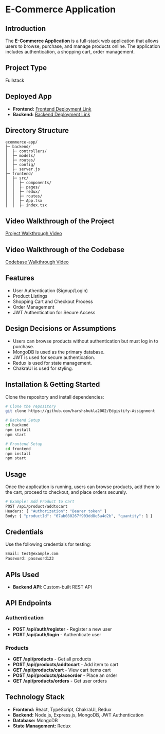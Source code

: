 # E-Commerce Application

## Introduction

The **E-Commerce Application** is a full-stack web application that allows users to browse, purchase, and manage products online. The application includes authentication, a shopping cart, order management.

## Project Type

Fullstack

## Deployed App

- **Frontend:** [Frontend Deployment Link](https://edgistify-assignmenty.netlify.app/)
- **Backend:** [Backend Deployment Link](https://edgistify-backend-m67w.onrender.com)

## Directory Structure

```
ecommerce-app/
├─ backend/
│  ├─ controllers/
│  ├─ models/
│  ├─ routes/
│  ├─ config/
│  ├─ server.js
├─ frontend/
│  ├─ src/
│  │  ├─ components/
│  │  ├─ pages/
│  │  ├─ redux/
│  │  ├─ routes/
│  │  ├─ App.tsx
│  │  ├─ index.tsx
```

## Video Walkthrough of the Project

[Project Walkthrough Video](https://video-link.com)

## Video Walkthrough of the Codebase

[Codebase Walkthrough Video](https://video-link.com)

## Features

- User Authentication (Signup/Login)
- Product Listings
- Shopping Cart and Checkout Process
- Order Management
- JWT Authentication for Secure Access

## Design Decisions or Assumptions

- Users can browse products without authentication but must log in to purchase.
- MongoDB is used as the primary database.
- JWT is used for secure authentication.
- Redux is used for state management.
- ChakraUI is used for styling.

## Installation & Getting Started

Clone the repository and install dependencies:

```bash
# Clone the repository
git clone https://github.com/harshshukla2002/Edgistify-Assignment

# Backend Setup
cd backend
npm install
npm start

# Frontend Setup
cd frontend
npm install
npm start
```

## Usage

Once the application is running, users can browse products, add them to the cart, proceed to checkout, and place orders securely.

```bash
# Example: Add Product to Cart
POST /api/product/addtocart
Headers: { "Authorization": "Bearer token" }
Body: { "productId": "67ab080267f903dd8e5a4d2b", "quantity": 1 }
```

## Credentials

Use the following credentials for testing:

```bash
Email: test@example.com
Password: password123
```

## APIs Used

- **Backend API**: Custom-built REST API

## API Endpoints

### Authentication

- **POST /api/auth/register** - Register a new user
- **POST /api/auth/login** - Authenticate user

### Products

- **GET /api/products** - Get all products
- **POST /api/products/addtocart** - Add item to cart
- **GET /api/products/cart** - View cart items cart
- **POST /api/products/placeorder** - Place an order
- **GET /api/products/orders** - Get user orders

## Technology Stack

- **Frontend:** React, TypeScript, ChakraUI, Redux
- **Backend:** Node.js, Express.js, MongoDB, JWT Authentication
- **Database:** MongoDB
- **State Management:** Redux
